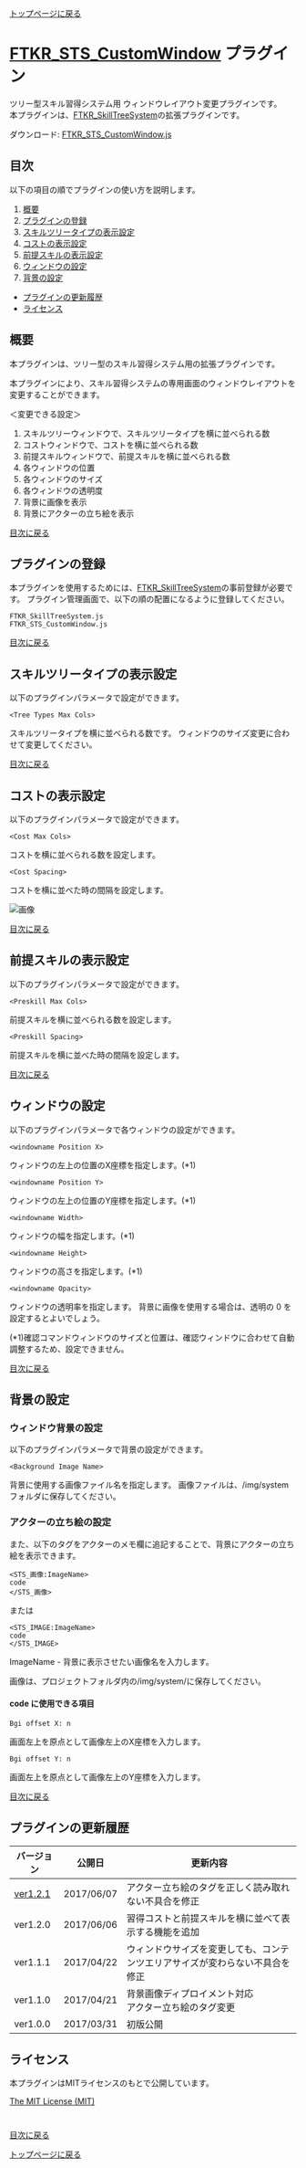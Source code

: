 [トップページに戻る](README.md)

# [FTKR_STS_CustomWindow](FTKR_STS_CustomWindow.js) プラグイン

ツリー型スキル習得システム用 ウィンドウレイアウト変更プラグインです。<br>
本プラグインは、[FTKR_SkillTreeSystem](FTKR_SkillTreeSystem.ja.md)の拡張プラグインです。

ダウンロード: [FTKR_STS_CustomWindow.js](https://raw.githubusercontent.com/futokoro/RPGMaker/master/FTKR_STS_CustomWindow.js)

## 目次

以下の項目の順でプラグインの使い方を説明します。
1. [概要](#概要)
1. [プラグインの登録](#プラグインの登録)
1. [スキルツリータイプの表示設定](#スキルツリータイプの表示設定)
1. [コストの表示設定](#コストの表示設定)
1. [前提スキルの表示設定](#前提スキルの表示設定)
1. [ウィンドウの設定](#ウィンドウの設定)
1. [背景の設定](#背景の設定)
* [プラグインの更新履歴](#プラグインの更新履歴)
* [ライセンス](#ライセンス)

## 概要

本プラグインは、ツリー型のスキル習得システム用の拡張プラグインです。

本プラグインにより、スキル習得システムの専用画面のウィンドウレイアウトを変更することができます。

＜変更できる設定＞
 1. スキルツリーウィンドウで、スキルツリータイプを横に並べられる数
 1. コストウィンドウで、コストを横に並べられる数
 1. 前提スキルウィンドウで、前提スキルを横に並べられる数
 1. 各ウィンドウの位置
 2. 各ウィンドウのサイズ
 3. 各ウィンドウの透明度
 4. 背景に画像を表示
 5. 背景にアクターの立ち絵を表示

[目次に戻る](#目次)

## プラグインの登録

本プラグインを使用するためには、[FTKR_SkillTreeSystem](FTKR_SkillTreeSystem.js)の事前登録が必要です。
プラグイン管理画面で、以下の順の配置になるように登録してください。
```
FTKR_SkillTreeSystem.js
FTKR_STS_CustomWindow.js
```

[目次に戻る](#目次)

## スキルツリータイプの表示設定

以下のプラグインパラメータで設定ができます。

`<Tree Types Max Cols>`

スキルツリータイプを横に並べられる数です。
ウィンドウのサイズ変更に合わせて変更してください。

[目次に戻る](#目次)

## コストの表示設定

以下のプラグインパラメータで設定ができます。

`<Cost Max Cols>`

コストを横に並べられる数を設定します。

`<Cost Spacing>`

コストを横に並べた時の間隔を設定します。

![画像](image/FTKR_STS_CustomWindow/n02_001.png)

[目次に戻る](#目次)

## 前提スキルの表示設定

以下のプラグインパラメータで設定ができます。

`<Preskill Max Cols>`

前提スキルを横に並べられる数を設定します。

`<Preskill Spacing>`

前提スキルを横に並べた時の間隔を設定します。

[目次に戻る](#目次)

## ウィンドウの設定

以下のプラグインパラメータで各ウィンドウの設定ができます。

`<windowname Position X>`

ウィンドウの左上の位置のX座標を指定します。(*1)

`<windowname Position Y>`

ウィンドウの左上の位置のY座標を指定します。(*1)

`<windowname Width>`

ウィンドウの幅を指定します。(*1)

`<windowname Height>`

ウィンドウの高さを指定します。(*1)

`<windowname Opacity>`

ウィンドウの透明率を指定します。
背景に画像を使用する場合は、透明の 0 を設定するとよいでしょう。

(*1)確認コマンドウィンドウのサイズと位置は、確認ウィンドウに合わせて自動調整するため、設定できません。

[目次に戻る](#目次)

## 背景の設定

### ウィンドウ背景の設定
以下のプラグインパラメータで背景の設定ができます。

`<Background Image Name>`

背景に使用する画像ファイル名を指定します。
画像ファイルは、/img/systemフォルダに保存してください。

### アクターの立ち絵の設定
また、以下のタグをアクターのメモ欄に追記することで、背景にアクターの立ち絵を表示できます。

```
<STS_画像:ImageName>
code
</STS_画像>
```
または
```
<STS_IMAGE:ImageName>
code
</STS_IMAGE>
```
ImageName - 背景に表示させたい画像名を入力します。

画像は、プロジェクトフォルダ内の/img/system/に保存してください。

#### code に使用できる項目
```
Bgi offset X: n
```
画面左上を原点として画像左上のX座標を入力します。
```
Bgi offset Y: n
```
画面左上を原点として画像左上のY座標を入力します。

[目次に戻る](#目次)

## プラグインの更新履歴

| バージョン | 公開日 | 更新内容 |
| --- | --- | --- |
| [ver1.2.1](FTKR_STS_CustomWindow.js) | 2017/06/07 | アクター立ち絵のタグを正しく読み取れない不具合を修正 |
| ver1.2.0 | 2017/06/06 | 習得コストと前提スキルを横に並べて表示する機能を追加 |
| ver1.1.1 | 2017/04/22 | ウィンドウサイズを変更しても、コンテンツエリアサイズが変わらない不具合を修正 |
| ver1.1.0 | 2017/04/21 | 背景画像ディプロイメント対応<br>アクター立ち絵のタグ変更 |
| ver1.0.0 | 2017/03/31 | 初版公開 |

## ライセンス

本プラグインはMITライセンスのもとで公開しています。

[The MIT License (MIT)](https://opensource.org/licenses/mit-license.php)

#
[目次に戻る](#目次)

[トップページに戻る](README.md)